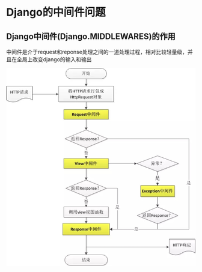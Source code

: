 # Django的中间件问题

## Django中间件\(Django.MIDDLEWARES\)的作用

中间件是介于request和reponse处理之间的一道处理过程，相对比较轻量级，并且在全局上改变django的输入和输出

![&#x4E2D;&#x95F4;&#x4EF6;&#x7684;&#x4F7F;&#x7528;&#x60C5;&#x51B5;](../../.gitbook/assets/image%20%282%29.png)



